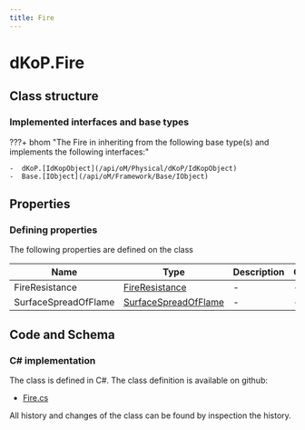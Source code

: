 ```yaml
---
title: Fire
---
```


# dKoP.Fire



## Class structure

### Implemented interfaces and base types

???+ bhom "The Fire in inheriting from the following base type(s) and implements the following interfaces:"

    -  dKoP.[IdKopObject](/api/oM/Physical/dKoP/IdKopObject)
    -  Base.[IObject](/api/oM/Framework/Base/IObject)


## Properties



### Defining properties

The following properties are defined on the class

| Name             | Type             | Description      | Quantity         |
|------------------|------------------|------------------|------------------|
| FireResistance | [FireResistance](/api/oM/Physical/dKoP/FireResistance) | - | - |
| SurfaceSpreadOfFlame | [SurfaceSpreadOfFlame](/api/oM/Physical/dKoP/SurfaceSpreadOfFlame) | - | - |


## Code and Schema

### C# implementation

The class is defined in C#. The class definition is available on github:

- [Fire.cs](https://github.com/BHoM/dKoP_Toolkit/blob/develop/dKoP_oM/Perfomance/Fire.cs)

All history and changes of the class can be found by inspection the history.
